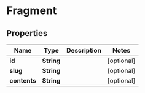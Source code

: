 
# Fragment

## Properties
Name | Type | Description | Notes
------------ | ------------- | ------------- | -------------
**id** | **String** |  |  [optional]
**slug** | **String** |  |  [optional]
**contents** | **String** |  |  [optional]



